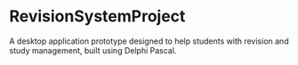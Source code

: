 # RevisionSystemProject
A desktop application prototype designed to help students with revision and study management, built using Delphi Pascal.



